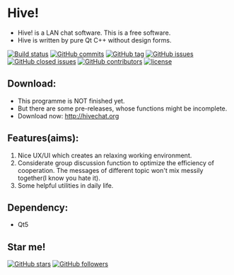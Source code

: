# Hive!
* Hive! is a LAN chat software. This is a free software.
* Hive is written by pure Qt C++ without design forms.

[![Build status](https://img.shields.io/badge/build-do%20not%20compile-red.svg)](https://github.com/HiveChat/Hive-desktop/commits/master)
[![GitHub commits](https://img.shields.io/github/commits-since/HiveChat/Hive-desktop/0.0.6.svg)](https://github.com/HiveChat/Hive-desktop/commits/master)
[![GitHub tag](https://img.shields.io/github/tag/HiveChat/Hive-desktop.svg)](https://github.com/HiveChat/Hive-desktop)
[![GitHub issues](https://img.shields.io/github/issues/HiveChat/Hive-desktop.svg)](https://github.com/HiveChat/Hive-desktop/issues)
[![GitHub closed issues](https://img.shields.io/github/issues-closed/HiveChat/Hive-desktop.svg)](https://github.com/HiveChat/Hive-desktop/issues?q=is%3Aissue+is%3Aclosed)
[![GitHub contributors](https://img.shields.io/github/contributors/HiveChat/Hive-desktop.svg)](https://github.com/HiveChat/Hive-desktop/graphs/contributors)
[![license](https://img.shields.io/github/license/HiveChat/Hive-desktop.svg)](https://github.com/HiveChat/Hive-desktop/blob/master/GPLv3.LICENSE)

## Download:
* This programme is NOT finished yet.
* But there are some pre-releases, whose functions might be incomplete.
* Download now: http://hivechat.org

## Features(aims):
1. Nice UX/UI which creates an relaxing working environment.
2. Considerate group discussion function to optimize the efficiency of cooperation. The messages of different topic won't mix messily together(I know you hate it).
3. Some helpful utilities in daily life. 

## Dependency:
* Qt5

## Star me!
[![GitHub stars](https://img.shields.io/github/stars/HiveChat/Hive-desktop.svg?style=social&label=Star)](https://github.com/HiveChat/Hive-desktop)
[![GitHub followers](https://img.shields.io/github/followers/ultrasilicon.svg?style=social&label=Follow)](https://github.com/Ultrasilicon)

